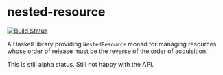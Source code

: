 # nested-resource

[![Build Status](https://secure.travis-ci.org/erikd/nested-resource.svg?branch=master)](http://travis-ci.org/erikd/nested-resource)

A Haskell library providing `NestedResource` monad for managing resources whose
order of release must be the reverse of the order of acquisition.

This is still alpha status. Still not happy with the API.
